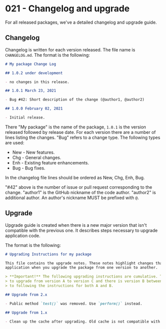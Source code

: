 # 021 - Changelog and upgrade

For all released packages, we've a detailed changelog and upgrade guide.

## Changelog

Changelog is written for each version released. The file name is `CHANGELOG.md`. The format is the following:

```markdown
# My package Change Log

## 1.0.2 under development

- no changes in this release.

## 1.0.1 March 23, 2021

- Bug #42: Short description of the change (@author1, @author2)

## 1.0.0 February 02, 2021

- Initial release.
```

There "My package" is the name of the package, `1.0.1` is the version released followed by release date.
For each version there are a number of lines listing the changes.
"Bug" refers to a change type.
The following types are used:

- New - New features.
- Chg - General changes.
- Enh - Existing feature enhancements.
- Bug - Bug fixes.

In the changelog file lines should be ordered as New, Chg, Enh, Bug.

"#42" above is the number of issue or pull request corresponding to the change. "author1" is the GitHub nickname of the
code author. "author2" is additional author. An author's nickname MUST be prefixed with `@`.

## Upgrade

Upgrade guide is created when there is a new major version that isn't compatible with the previous one.
It describes steps necessary to upgrade application code.

The format is the following:

```markdown
# Upgrading Instructions for my package

This file contains the upgrade notes. These notes highlight changes that could break your
application when you upgrade the package from one version to another.

> **Important!** The following upgrading instructions are cumulative. That is, if you want
> to upgrade from version A to version C and there is version B between A and C, you need
> to following the instructions for both A and B.

## Upgrade from 2.x

- Public method `test()` was removed. Use `perform()` instead.

## Upgrade from 1.x

- Clean up the cache after upgrading. Old cache is not compatible with new code.
```
